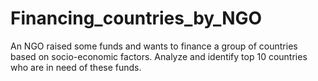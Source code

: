 # Financing_countries_by_NGO
An NGO raised some funds and wants to finance a group of countries based on socio-economic factors. Analyze and identify top 10 countries who are in need of these funds.
